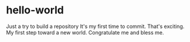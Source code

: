 # hello-world
Just a try to build a repository
It's my first time to commit. That's exciting. My first step toward a new world. Congratulate me and bless me.
